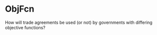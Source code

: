 # ObjFcn
How will trade agreements be used (or not) by governments with differing objective functions?
